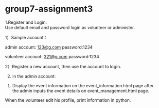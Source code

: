 # group7-assignment3
1.Register and Login:   
 Use default email and password login as volunteer or administer.
 
 1）Sample account：
   
  admin account: 123@g.com   password:1234
  
  volunteer account: 321@g.com   password:1234

 2）Register a new account, then use the account to login.

2. In the admin account:

1) Display the event information on the event_information.html page after the admin inputs the event details on event_management.html page.


  When the volunteer edit his profile, print information in python.
  
 
